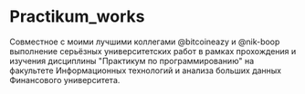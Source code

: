 # Practikum_works

Совместное с моими лучшими коллегами @bitcoineazy и @nik-boop выполнение серьёзных университетских работ в рамках прохождения и изучения дисциплины "Практикум по программированию" на факультете Информационных технологий и анализа больших данных Финансового университета.  
